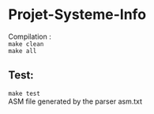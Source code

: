 # Projet-Systeme-Info

Compilation : <br/>
`make clean` <br/>
`make all` <br/>

## Test:
`make test` <br/>
ASM file generated by the parser asm.txt<br/>
